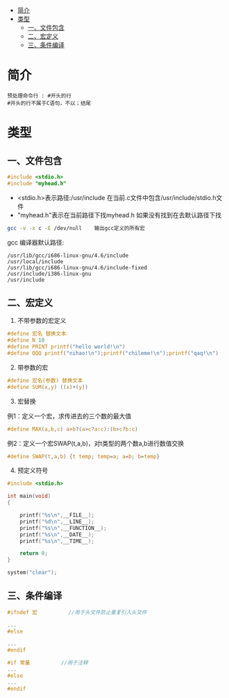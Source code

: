 
<!-- @import "[TOC]" {cmd="toc" depthFrom=1 depthTo=6 orderedList=false} -->

<!-- code_chunk_output -->

- [简介](#简介)
- [类型](#类型)
  - [一、文件包含](#一-文件包含)
  - [二、宏定义](#二-宏定义)
  - [三、条件编译](#三-条件编译)

<!-- /code_chunk_output -->
# 简介
```
预处理命令行 : #开头的行
#开头的行不属于C语句，不以；结尾
```
# 类型
## 一、文件包含
```c
#include <stdio.h>
#include "myhead.h"
```
- <stdio.h>表示路径:/usr/include     在当前.c文件中包含/usr/include/stdio.h文件
- "myhead.h"表示在当前路径下找myhead.h   如果没有找到在去默认路径下找

```bash
gcc -v -x c -E /dev/null    输出gcc定义的所有宏
```
gcc 编译器默认路径:
```
/usr/lib/gcc/i686-linux-gnu/4.6/include
/usr/local/include
/usr/lib/gcc/i686-linux-gnu/4.6/include-fixed
/usr/include/i386-linux-gnu
/usr/include
```
## 二、宏定义
1. 不带参数的宏定义
```c
#define 宏名 替换文本
#define N 10
#define PRINT printf("hello world!\n")
#define QQQ printf("nihao!\n");printf("chileme!\n");printf("qaq!\n")
```
2. 带参数的宏
```c
#define 宏名(参数) 替换文本
#define SUM(x,y) ((x)+(y))
```
3. 宏替换

例1：定义一个宏，求传进去的三个数的最大值
```c
#define MAX(a,b,c) a>b?(a>c?a:c):(b>c?b:c)
```
例2：定义一个宏SWAP(t,a,b)，对t类型的两个数a,b进行数值交换
```c
#define SWAP(t,a,b) {t temp; temp=a; a=b; b=temp}
```
4. 预定义符号
```c
#include <stdio.h>

int main(void)
{

    printf("%s\n",__FILE__);
    printf("%d\n",__LINE__);
    printf("%s\n",__FUNCTION__);
    printf("%s\n",__DATE__);
    printf("%s\n",__TIME__);

    return 0;
}

system("clear");
```
## 三、条件编译
```c
#ifndef 宏          //用于头文件防止重复引入头文件

...
#else

...
#endif
```
```c
#if 常量          //用于注释
...
#else
...
#endif
```